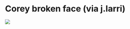 <!--
id: 128835527
link: http://tumblr.atmos.org/post/128835527/corey-broken-face-via-j-larri
slug: corey-broken-face-via-j-larri
date: Tue Jun 23 2009 10:28:45 GMT-0700 (PDT)
publish: 2009-06-023
tags: 
title: Corey broken face (via j.larri)
-->


Corey broken face (via j.larri)
===============================

![](http://25.media.tumblr.com/ZyX8Upfynp2fqlhiSYzhjQxlo1_500.jpg)

